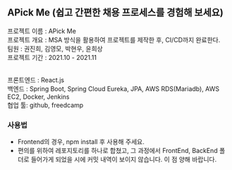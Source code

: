 ## APick Me (쉽고 간편한 채용 프로세스를 경험해 보세요)
프로젝트 이름 : APick Me  
프로젝트 개요 : MSA 방식을 활용하여 프로젝트를 제작한 후, CI/CD까지 완료한다.  
팀원 : 권진희, 김영모, 박현우, 윤희상   
프로젝트 기간 : 2021.10 - 2021.11  
<br/>

프론트엔드 : React.js  
백엔드 : Spring Boot, Spring Cloud Eureka, JPA, AWS RDS(Mariadb), AWS EC2, Docker, Jenkins     
협업 툴: github, freedcamp

### 사용법
- Frontend의 경우, npm install 후 사용해 주세요.
- 편의를 위하여 레포지토리를 하나로 합쳤고, 그 과정에서 FrontEnd, BackEnd 폴더로 들어가게 되었을 시에 커밋 내역이 보이지 않습니다. 이 점 양해 바랍니다.
